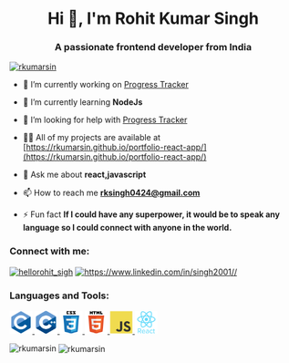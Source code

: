 <h1 align="center">Hi 👋, I'm Rohit Kumar Singh</h1>
<h3 align="center">A passionate frontend developer from India</h3>

<p align="left"> <a href="https://github.com/ryo-ma/github-profile-trophy"><img src="https://github-profile-trophy.vercel.app/?username=rkumarsin" alt="rkumarsin" /></a> </p>

- 🔭 I’m currently working on [Progress Tracker](https://github.com/rkumarsin/progress_tracker)

- 🌱 I’m currently learning **NodeJs**

- 🤝 I’m looking for help with [Progress Tracker](https://github.com/rkumarsin/progress_tracker)

- 👨‍💻 All of my projects are available at [https://rkumarsin.github.io/portfolio-react-app/](https://rkumarsin.github.io/portfolio-react-app/)

- 💬 Ask me about **react,javascript**

- 📫 How to reach me **rksingh0424@gmail.com**

- ⚡ Fun fact **If I could have any superpower, it would be to speak any language so I could connect with anyone in the world.**

<h3 align="left">Connect with me:</h3>
<p align="left">
<a href="https://twitter.com/hellorohit_sigh" target="blank"><img align="center" src="https://raw.githubusercontent.com/rahuldkjain/github-profile-readme-generator/master/src/images/icons/Social/twitter.svg" alt="hellorohit_sigh" height="30" width="40" /></a>
<a href="https://linkedin.com/in/https://www.linkedin.com/in/singh2001//" target="blank"><img align="center" src="https://raw.githubusercontent.com/rahuldkjain/github-profile-readme-generator/master/src/images/icons/Social/linked-in-alt.svg" alt="https://www.linkedin.com/in/singh2001//" height="30" width="40" /></a>
</p>

<h3 align="left">Languages and Tools:</h3>
<p align="left"> <a href="https://www.cprogramming.com/" target="_blank" rel="noreferrer"> <img src="https://raw.githubusercontent.com/devicons/devicon/master/icons/c/c-original.svg" alt="c" width="40" height="40"/> </a> <a href="https://www.w3schools.com/cpp/" target="_blank" rel="noreferrer"> <img src="https://raw.githubusercontent.com/devicons/devicon/master/icons/cplusplus/cplusplus-original.svg" alt="cplusplus" width="40" height="40"/> </a> <a href="https://www.w3schools.com/css/" target="_blank" rel="noreferrer"> <img src="https://raw.githubusercontent.com/devicons/devicon/master/icons/css3/css3-original-wordmark.svg" alt="css3" width="40" height="40"/> </a> <a href="https://www.w3.org/html/" target="_blank" rel="noreferrer"> <img src="https://raw.githubusercontent.com/devicons/devicon/master/icons/html5/html5-original-wordmark.svg" alt="html5" width="40" height="40"/> </a> <a href="https://developer.mozilla.org/en-US/docs/Web/JavaScript" target="_blank" rel="noreferrer"> <img src="https://raw.githubusercontent.com/devicons/devicon/master/icons/javascript/javascript-original.svg" alt="javascript" width="40" height="40"/> </a> <a href="https://reactjs.org/" target="_blank" rel="noreferrer"> <img src="https://raw.githubusercontent.com/devicons/devicon/master/icons/react/react-original-wordmark.svg" alt="react" width="40" height="40"/> </a> </p>

<p><img align="left" src="https://github-readme-stats.vercel.app/api/top-langs?username=rkumarsin&show_icons=true&locale=en&layout=compact" alt="rkumarsin" /></p>

<p>&nbsp;<img align="center" src="https://github-readme-stats.vercel.app/api?username=rkumarsin&show_icons=true&locale=en" alt="rkumarsin" /></p>
